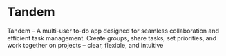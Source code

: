 # Tandem
Tandem – A multi-user to-do app designed for seamless collaboration and efficient task management. Create groups, share tasks, set priorities, and work together on projects – clear, flexible, and intuitive
